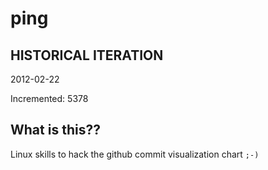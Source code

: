 # ping

## HISTORICAL ITERATION
2012-02-22

Incremented: 5378

## What is this?? 
Linux skills to hack the github commit visualization chart `;-)`
